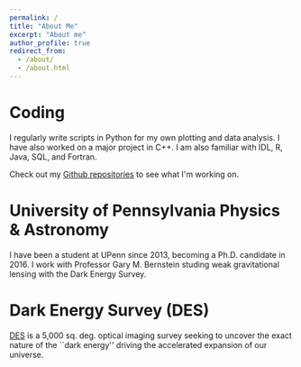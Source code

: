 ```yaml
---
permalink: /
title: "About Me"
excerpt: "About me"
author_profile: true
redirect_from: 
  - /about/
  - /about.html
---
```



Coding
======
I regularly write scripts in Python for my own plotting and data analysis. I have also worked on a major project in C++. I am also familiar with IDL, R, Java, SQL, and Fortran.

Check out my [Github repositories](https://github.com/ckrawiec) to see what I'm working on.

University of Pennsylvania Physics & Astronomy
======
I have been a student at UPenn since 2013, becoming a Ph.D. candidate in 2016. I work with Professor Gary M. Bernstein studing weak gravitational lensing with the Dark Energy Survey.


Dark Energy Survey (DES)
======
[DES](https://www.darkenergysurvey.org) is a 5,000 sq. deg. optical imaging survey seeking to uncover the exact nature of the ``dark energy'' driving the accelerated expansion of our universe. 
